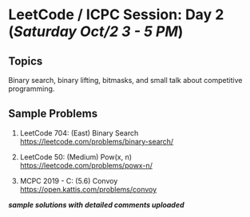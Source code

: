 # LeetCode / ICPC Session: Day 2 (***Saturday Oct/2 3 - 5 PM***)

## Topics
Binary search, binary lifting, bitmasks, and small talk about competitive programming.

## Sample Problems

1. LeetCode 704: (East) Binary Search  
https://leetcode.com/problems/binary-search/

2. LeetCode 50: (Medium) Pow(x, n)  
https://leetcode.com/problems/powx-n/

3. MCPC 2019 - C: (5.6) Convoy  
https://open.kattis.com/problems/convoy 

___sample solutions with detailed comments uploaded___